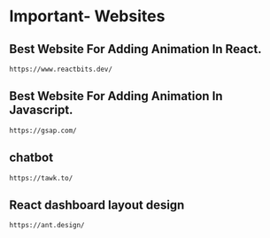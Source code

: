 # Important- Websites

## Best Website For Adding Animation In React.
```
https://www.reactbits.dev/
```
## Best Website For Adding Animation In Javascript.
```
https://gsap.com/
```

## chatbot
```
https://tawk.to/
```

## React dashboard layout design
```
https://ant.design/
```

